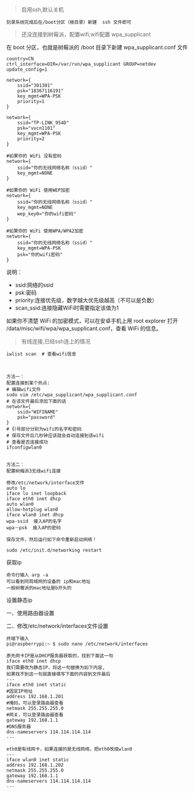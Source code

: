 > 启用ssh,默认关机

```
刻录系统完成后在/boot分区（根目录）新建  ssh 文件即可
```
> 还没连接到树莓派，配置wifi,wifi配置 wpa_supplicant

在 boot 分区，也就是树莓派的 /boot 目录下新建 wpa_supplicant.conf 文件

```
country=CN
ctrl_interface=DIR=/var/run/wpa_supplicant GROUP=netdev
update_config=1

network={
	ssid="301301"
	psk="18367116191"
	key_mgmt=WPA-PSK
	priority=1
}
 
network={
	ssid="TP-LINK_954D"
	psk="vvcn1101"
	key_mgmt=WPA-PSK
	priority=2
}

#如果你的 WiFi 没有密码
network={
    ssid="你的无线网络名称（ssid）"
    key_mgmt=NONE
}

#如果你的 WiFi 使用WEP加密
network={
    ssid="你的无线网络名称（ssid）"
    key_mgmt=NONE
    wep_key0="你的wifi密码"
}

#如果你的 WiFi 使用WPA/WPA2加密
network={
    ssid="你的无线网络名称（ssid）"
    key_mgmt=WPA-PSK
    psk="你的wifi密码"
}
```
说明：
* ssid:网络的ssid
* psk:密码
* priority:连接优先级，数字越大优先级越高（不可以是负数）
* scan_ssid:连接隐藏WiFi时需要指定该值为1

如果你不清楚 WiFi 的加密模式，可以在安卓手机上用 root explorer 打开 /data/misc/wifi/wpa/wpa_supplicant.conf，查看 WiFi 的信息。

> 有线连接,已经ssh连上的情况

```
iwlist scan  # 查看wifi信息



方法一：
配置连接到某个热点:
# 编辑wifi文件
sudo vim /etc/wpa_supplicant/wpa_supplicant.conf
# 在该文件最后添加下面的话
network={
    ssid="WIFINAME"
    psk="password"
}
# 引号部分分别为wifi的名字和密码
# 保存文件后几秒钟应该就会自动连接到该wifi
# 查看是否连接成功
ifconfigwlan0


方法二：
配置树梅派3无线wifi连接

修改/etc/network/interface文件
auto lo
iface lo inet loopback
iface eth0 inet dhcp
auto wlan0
allow-hotplug wlan0
iface wlan0 inet dhcp
wpa-ssid  接入AP的名字
wpa－psk  接入AP的密码

保存文件，然后运行如下命令重新启动网络！

sudo /etc/init.d/networking restart

```

获取ip


```
命令行输入 arp -a
可以看到同局域网的设备的 ip和mac地址
一般树莓派的mac地址是b开头的

```


设置静态ip

一、使用路由器设置

二、修改/etc/network/interfaces文件设置

```
终端下输入
pi@raspberrypi:~ $ sudo nano /etc/network/interfaces

原先网卡IP是从DHCP服务器获取的，找到下面这一句
iface eth0 inet dhcp
我们需要改为静态IP，将这一句替换为如下内容,
如果找不到这一句就直接填写下面的内容到文件最后
---
iface eth0 inet static
#固定IP地址
address 192.168.1.201
#掩码，可以登录路由器查看
netmask 255.255.255.0
#网关，可以登录路由器查看
gateway 192.168.1.1
#DNS服务器
dns-nameservers 114.114.114.114
---

eth0是有线网卡，如果连接的是无线网络，把eth0改成wlan0
---
iface wlan0 inet static
address 192.168.1.202
netmask 255.255.255.0
gateway 192.168.1.1
dns-nameservers 114.114.114.114
---
```

